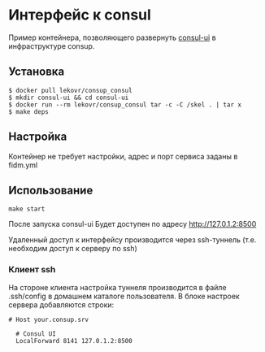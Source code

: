 # Интерфейс к consul

Пример контейнера, позволяющего развернуть [consul-ui](https://www.consul.io/intro/getting-started/ui.html) в инфраструктуре consup.

## Установка

```
$ docker pull lekovr/consup_consul
$ mkdir consul-ui && cd consul-ui
$ docker run --rm lekovr/consup_consul tar -c -C /skel . | tar x
$ make deps
```

## Настройка

Контейнер не требует настройки, адрес и порт сервиса заданы в fidm.yml

## Использование

```
make start
```

После запуска consul-ui Будет доступен по адресу http://127.0.1.2:8500

Удаленный доступ к интерфейсу производится через ssh-туннель (т.е. необходим доступ к серверу по ssh)

### Клиент ssh

На стороне клиента настройка туннеля производится в файле .ssh/config в домашнем каталоге пользователя.
В блоке настроек сервера добавляются строки:

```
# Host your.consup.srv

  # Consul UI
  LocalForward 8141 127.0.1.2:8500

```

